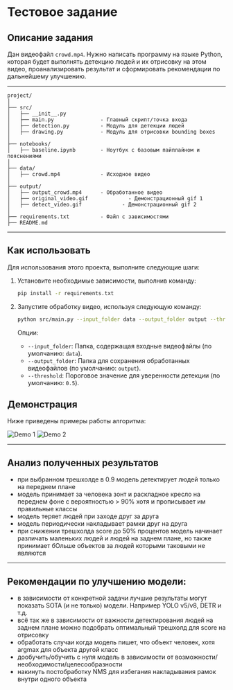 # Тестовое задание

## Описание задания

Дан видеофайл `crowd.mp4`. Нужно написать программу на языке Python, которая будет выполнять детекцию людей и их отрисовку на этом видео, проанализировать результат и сформировать рекомендации по дальнейшему улучшению. 
___
```plaintext
project/
│
├── src/
│   ├── __init__.py
│   ├── main.py               - Главный скрипт/точка входа
│   ├── detection.py          - Модуль для детекции людей
│   ├── drawing.py            - Модуль для отрисовки bounding boxes
│
├── notebooks/
│   ├── baseline.ipynb        - Ноутбук с базовым пайплайном и пояснениями
│
├── data/
│   ├── crowd.mp4             - Исходное видео
│
├── output/
│   ├── output_crowd.mp4      - Обработанное видео
│   ├── original_video.gif             - Демонстрационный gif 1
│   ├── detect_video.gif             - Демонстрационный gif 2
│
├── requirements.txt          - Файл с зависимостями
├── README.md
```
___
## Как использовать

Для использования этого проекта, выполните следующие шаги:

1. Установите необходимые зависимости, выполнив команду:
    ```bash
    pip install -r requirements.txt
    ```

2. Запустите обработку видео, используя следующую команду:
    ```bash
    python src/main.py --input_folder data --output_folder output --threshold 0.5
    ```

    Опции:
    - `--input_folder`: Папка, содержащая входные видеофайлы (по умолчанию: `data`).
    - `--output_folder`: Папка для сохранения обработанных видеофайлов (по умолчанию: `output`).
    - `--threshold`: Пороговое значение для уверенности детекции (по умолчанию: `0.5`).

## Демонстрация

Ниже приведены примеры работы алгоритма:

![Demo 1](output/demo1.gif)
![Demo 2](output/demo2.gif)
___
## Анализ полученных результатов
- при выбранном трешхолде в 0.9 модель детектирует людей только на переднем плане
- модель принимает за человека зонт и раскладное кресло на переднем фоне с вероятностью > 90% хотя и прописывает им правильные классы
- модель теряет людей при заходе друг за друга
- модель периодически накладывает рамки друг на друга
- при снижении трешхолда score до 50% процентов модель начинает различать маленьких людей и людей на заднем плане, но также принимает бОльше объектов за людей которыми таковыми не являются
___
## Рекомендации по улучшению модели:
- в зависимости от конкретной задачи лучшие результаты могут показать SOTA (и не только) модели. Например YOLO v5/v8, DETR и т.д.
- всё так же в зависимости от важности детектирования людей на заднем плане можно подобрать оптимальный трешхолд для score на отрисовку
- обработать случаи когда модель пишет, что объект человек, хотя argmax для объекта другой класс
- дообучить/обучить с нуля модель в зависимости от возможности/необходимости/целесообразности
- накинуть постобработку NMS для избегания накладывания рамок внутри одного объекта 
